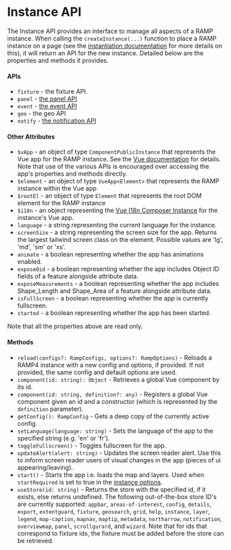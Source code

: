 # Instance API

The Instance API provides an interface to manage all aspects of a RAMP instance. When calling the `createInstance(...)` function to place a RAMP instance on a page (see the [instantiation documentation](../introduction/instantiation.md) for more details on this), it will return an API for the new instance. Detailed below are the properties and methods it provides.

#### APIs

* `fixture` - the fixture API.
* `panel` - [the panel API](panels.md#the-panel-api)
* `event` - [the event API](events.md)
* `geo` - the geo API
* `notify` - [the notification API](notifications.md)

#### Other Attributes

* `$vApp` - an object of type `ComponentPublicInstance` that represents the Vue app for the RAMP instance. See the [Vue documentation](https://vuejs.org/api/component-instance.html) for details. Note that use of the various APIs is encouraged over accessing the app's properties and methods directly.
* `$element` - an object of type `VueApp<Element>` that represents the RAMP instance within the Vue app
* `$rootEl` - an object of type `Element` that represents the root DOM element for the RAMP instance
* `$i18n` - an object representing the [Vue I18n Composer Instance](https://vue-i18n.intlify.dev/api/composition.html#composer) for the instance's Vue app.
* `language` - a string representing the current language for the instance.
* `screenSize` - a string representing the screen size for the app. Returns the largest tailwind screen class on the element. Possible values are 'lg', 'md', 'sm' or 'xs'.
* `animate` - a boolean representing whether the app has animations enabled.
* `exposeOid` - a boolean representing whether the app includes Object ID fields of a feature alongside attribute data.
* `exposeMeasurements` - a boolean representing whether the app includes Shape_Length and Shape_Area of a feature alongside attribute data.
* `isFullScreen` - a boolean representing whether the app is currently fullscreen.
* `started` - a boolean representing whether the app has been started.

Note that all the properties above are read only.

#### Methods

* `reload(configs?: RampConfigs, options?: RampOptions)` - Reloads a RAMP4 instance with a new config and options, if provided. If not provided, the same config and default options are used.
* `component(id: string): Object` - Retrieves a global Vue component by its id.
* `component(id: string, definition?: any)` - Registers a global Vue component given an id and a constructor (which is represented by the `definition` parameter).
* `getConfig(): RampConfig` - Gets a deep copy of the currently active config.
* `setLanguage(language: string)` - Sets the language of the app to the specified string (e.g. 'en' or 'fr').
* `toggleFullscreen()` - Toggles fullscreen for the app.
* `updateAlert(alert: string)` - Updates the screen reader alert. Use this to inform screen reader users of visual changes in the app (pieces of ui appearing/leaving).
* `start()` - Starts the app i.e. loads the map and layers. Used when `startRequired` is set to true in the [instance options](../introduction/instantiation.md#instance-options).
* `useStore(id: string)` - Returns the store with the specified id, if it exists, else returns undefined. The following out-of-the-box store ID's are currently supported: `appbar`, `areas-of-interest`, `config`, `details`, `export`, `extentguard`, `fixture`, `geosearch`, `grid`, `help`, `instance`, `layer`, `legend`, `map-caption`, `mapnav`, `maptip`, `metadata`, `northarrow`, `notification`, `overviewmap`, `panel`, `scrollgurard`, and `wizard`. Note that for ids that correspond to fixture ids, the fixture must be added before the store can be retrieved.




